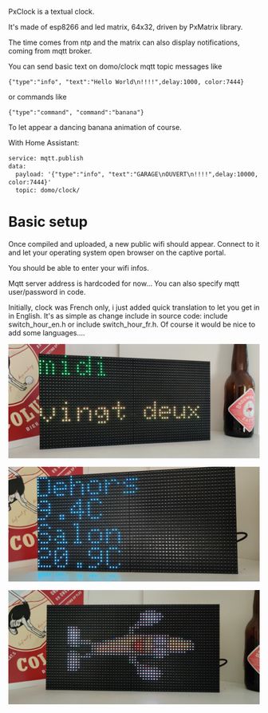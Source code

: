 PxClock is a textual clock.

It's made of esp8266 and led matrix, 64x32, driven by PxMatrix library.

The time comes from ntp and the matrix can also display notifications, coming from mqtt broker.

You can send basic text on domo/clock mqtt topic messages like 

```
{"type":"info", "text":"Hello World\n!!!!",delay:1000, color:7444}
```
or commands like
```
{"type":"command", "command":"banana"}
```
To let appear a dancing banana animation of course.

With Home Assistant:

```
service: mqtt.publish
data:
  payload: '{"type":"info", "text":"GARAGE\nOUVERT\n!!!!",delay:10000, color:7444}'
  topic: domo/clock/
```

Basic setup
===========

Once compiled and uploaded, a new public wifi should appear. Connect to it and let your operating system open browser on the captive portal.

You should be able to enter your wifi infos.

Mqtt server address is hardcoded for now... You can also specify mqtt user/password in code.

Initially, clock was French only, i just added quick translation to let you get in in English. It's as simple as change include in source code: include switch_hour_en.h or include switch_hour_fr.h. Of course it would be nice to add some languages....


![clock](images/IMG_20210403_122242.jpg?raw=true)

![clock](images/IMG_20210403_122518.jpg?raw=true)

![dancing banana](images/IMG_20210403_122332.jpg?raw=true)